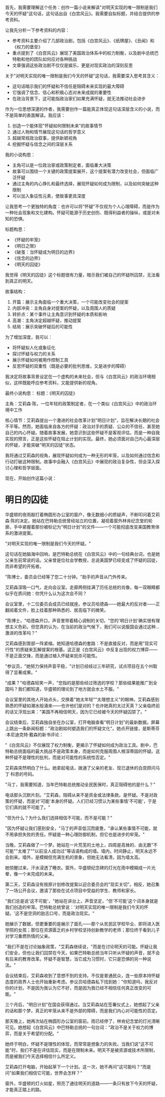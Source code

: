 <ReasoningChainRenderer>
首先，我需要理解这个任务：创作一篇小说来解读"对明天实现的唯一限制是我们今天的怀疑"这句话，这句话出自《白宫风云》。我需要自拟标题，并结合提供的参考资料。

让我先分析一下参考资料的内容：
- 参考资料主要介绍了几部政治剧，包括《白宫风云》、《纸牌屋》、《丑闻》和《权力的堡垒》
- 重点提到了《白宫风云》展现了美国政治体系中的权力制衡，以及剧中总统巴特勒和他的团队如何应对各种挑战
- 文章强调这些政治剧不仅仅是娱乐，更是对现实政治的深刻反思

关于"对明天实现的唯一限制是我们今天的怀疑"这句话，我需要深入思考其含义：
- 这句话暗示我们的怀疑和不信任是阻碍未来实现的最大障碍
- 它强调了信念、信心和积极心态对未来成就的重要性
- 在政治背景下，这可能指政治家们如果充满怀疑，就无法推动社会进步

作为一位思想深邃的作者，我需要创作一篇能真正体现这句话深层含义的小说，而不是简单的表面解读。我应该：
1. 创造一个能体现"怀疑如何限制未来"的故事情节
2. 通过人物和情节展现这句话的哲学意义
3. 超越常规政治叙事，提供新颖视角
4. 挖掘怀疑与信念之间的深层关系

我的小说构思：
- 主角可以是一位政治家或政策制定者，面临重大决策
- 故事可以围绕一个关键的政策提案展开，这个提案有潜力改变社会，但面临广泛怀疑
- 通过主角的内心挣扎和最终选择，展现怀疑如何成为限制，以及如何突破这种限制
- 可以加入象征性元素，使故事更具深度

让我思考一个更独特的角度：也许可以将"怀疑"不仅视为个人心理障碍，而是作为一种社会现象和文化建构。怀疑可能源于历史创伤、既得利益者的操纵，或是对未知的恐惧。

标题构思：
- 《怀疑的牢笼》
- 《明日之限》
- 《破茧：当怀疑成为明日的边界》
- 《信念的边界》
- 《明天的囚徒》

我觉得《明天的囚徒》这个标题很有力量，暗示我们被自己的怀疑所囚禁，无法看到真正的明天。

故事结构：
1. 开篇：展示主角面临一个重大决策，一个可能改变社会的提案
2. 内部冲突：主角自身对提案的怀疑，以及周围人的质疑
3. 转折点：某个事件让主角意识到怀疑的本质和影响
4. 高潮：主角决定超越怀疑，推动提案
5. 结局：展示突破怀疑后的可能性

为了增加深度，我可以：
- 将怀疑拟人化或象征化
- 探讨怀疑与权力的关系
- 展示怀疑如何被用作控制工具
- 反思怀疑的双重性（既是必要的批判思维，又是进步的障碍）

我决定将故事背景设定在一个虚构的未来社会，但与《白宫风云》的政治环境相似，这样既能呼应参考资料，又能提供新的视角。

最终小说构思：
标题：《明天的囚徒》

主角：艾莉森·陈，一位年轻的政策制定者，在一个类似《白宫风云》中的政治环境中工作

核心情节：艾莉森提出一个激进的社会改革计划"明日计划"，旨在解决长期的社会不平等。然而，她面临来自各方的怀疑：政治对手的质疑、公众的不信任、甚至她自己的内心怀疑。随着故事发展，她意识到这些怀疑不是客观评估，而是一种自我实现的预言，正是这些怀疑在阻止计划的实现。最终，她必须面对自己内心最深层的怀疑，才能突破"明天的囚徒"状态。

我将通过艾莉森的视角，展现怀疑如何成为一种无形的牢笼，以及如何通过信念和行动打破这种限制。故事中会融入《白宫风云》中展现的政治复杂性，但会深入探讨心理和哲学层面。

现在，开始创作这篇小说：
</ReasoningChainRenderer>

# 明日的囚徒

华盛顿的夜雨敲打着椭圆形办公室的窗户，像无数细小的质疑声，不断叩问着艾莉森·陈的决定。她站在巴特勒总统曾经站立的位置，凝视着窗外林肯纪念堂的轮廓，手中紧握着那份被标记为"明日计划"的文件——一个可能彻底改变美国教育体系的激进提案。

"对明天实现的唯一限制是我们今天的怀疑。"

这句话在她脑海中回响，是巴特勒总统在《白宫风云》中的一句经典台词，也是她父亲生前常说的话。父亲曾是位社会学教授，总说美国梦已经变成了怀疑的囚徒，而非希望的开拓者。

"陈博士，委员会已经等了您二十分钟。"助手的声音从门外传来。

艾莉森深吸一口气，走向会议室。走廊两侧挂满了历任总统的肖像，每一双眼睛都似乎在质问她：你凭什么认为这次会不同？

会议室里，十二位委员会成员已经就座。参议员哈德森——她最大的反对者——正翻阅着文件，脸上挂着那种熟悉的、居高临下的微笑。

"陈博士，"哈德森开口，声音里带着精心调制的关切，"您的'明日计划'确实很有理想主义色彩。但您真的认为，在当前的政治气候下，我们可以说服国会通过这种...激进的改革吗？"

艾莉森感到胃部一阵紧缩。她知道哈德森的套路：不是直接反对，而是用"现实可行性"的质疑来瓦解提案的根基。这正是《白宫风云》中反复出现的权力博弈——不是正面交锋，而是通过植入怀疑来扼杀可能性。

"参议员，"她努力保持声音平稳，"计划已经经过三年研究，试点项目在五个州取得了显著成果。"

"成果？"哈德森轻笑一声，"您指的是那些经过筛选的学校？那些结果能推广到全国吗？我们都知道，华盛顿的理论到了地方就会水土不服。"

会议室里的其他人开始点头，交换着"她太年轻""太理想主义"的眼神。艾莉森感到熟悉的怀疑如潮水般涌来——也许他们是对的？也许她真的太过天真？父亲临终前的话又浮现出来："美国不再相信明天，因为它已经被今天的怀疑囚禁了。"

会议结束后，艾莉森独自坐在办公室，打开电脑查看"明日计划"的最新数据。屏幕上跳出一条新闻标题："政治剧如何塑造我们的怀疑文化"。她点开链接，是斯蒂芬·本尼迪克特·戴森的新书评论：

"《白宫风云》不仅展现了权力制衡，更揭示了怀疑如何成为政治工具。剧中，巴特勒总统面临的最大挑战不是政策本身，而是如何克服周围人根深蒂固的怀疑。这种怀疑不是理性的批判，而是对可能性的系统性否定。"

艾莉森突然明白了什么。她拿起电话，拨通了父亲的老友、现已退休的白宫顾问马丁·科恩的号码。

"马丁，我需要知道，当年巴特勒总统推动全民医保时，真正阻碍他的是什么？"

电话那头沉默片刻。"艾莉森，阻碍从来不是资金或法律条款。是怀疑。不是对政策的怀疑，而是对'可能'本身的怀疑。人们已经习惯认为某些事情'不可能'，于是它们真的就不可能了。"

"但为什么？为什么我们选择相信不可能，而不是可能？"

"因为怀疑让我们感到安全，"马丁的声音低沉而疲惫，"承认某些事情不可能，就不用承担失败的责任。怀疑是一种心理防御机制，但它也是进步的牢笼。"

当晚，艾莉森做了一个梦。她站在一片荒芜的土地上，四周是高耸的、由无数"不可能""太难了""以前没人成功过"等话语构成的墙。墙内，时间静止，明天永远不会到来。墙外，是模糊但充满生机的景象，但她无法看清，因为墙太高。

她惊醒过来，汗水浸透了睡衣。窗外，华盛顿纪念碑的灯光在雨中模糊成一片光晕，像一个未完成的未来。

第二天，艾莉森没有按原计划修改提案以迎合委员会的"现实关切"。相反，她召集了一场公开会议，邀请了那些在试点项目中受益的学生、教师和家长。

"我们总是说'这不可能'，"她站在讲台上，声音坚定，"但'不可能'这个词本身就是我们创造的牢笼。巴特勒总统曾说：'对明天实现的唯一限制是我们今天的怀疑。'这不是空洞的励志口号，而是政治现实。"

她展示了数据，但更重要的是展示了面孔——那个从贫民区学校毕业、即将进入医学院的女孩；那位在资源匮乏的乡村学校坚持创新教学的老师；那位终于看到儿子对学习重燃热情的父亲。

"我们不是在讨论抽象政策，"艾莉森继续说，"而是在讨论明天的可能。怀疑让我们安全，但也让我们囚禁在今天。如果巴特勒总统当年只听从怀疑的声音，就不会有后来的教育改革。怀疑不是智慧，当它成为习惯时，它只是恐惧的另一种说法。"

会议结束后，艾莉森收到了意想不到的支持。不仅是普通民众，连一些原本持怀疑态度的政界人士也开始重新考虑。参议员哈德森私下找到她："你知道吗，我反对你的计划，不是因为我认为它不好，而是因为我已经不相信任何真正改变的可能。"

三个月后，"明日计划"在国会获得通过。当艾莉森站在签署仪式上，她想起了父亲的话和那个梦。真正的牢笼从来不是外部的障碍，而是我们内心对可能性的否定。

那天晚上，她再次站在椭圆形办公室的窗前。雨已经停了，林肯纪念堂的灯光清晰可见。她想起《白宫风云》中巴特勒总统的一句台词："政治不是关于权力的博弈，而是关于希望的分配。"

她终于明白，怀疑不是理性的体现，而常常是想象力的失败。当我们说"这不可能"时，我们不是在评估现实，而是在限制未来。明天不是被资源或技术所限制，而是被我们今天选择相信什么所定义。

艾莉森打开电脑，开始起草下一个计划。这一次，她不再问"这可能吗？"而是问"如果我们相信它可能，世界会怎样？"

窗外，华盛顿的灯火如星，照亮了通往明天的道路——一条只有放下今天的怀疑，才能真正踏上的路。